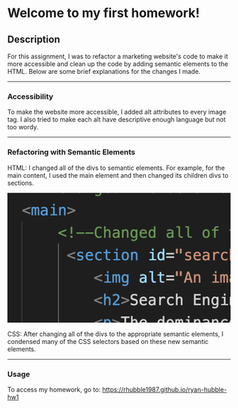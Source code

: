 # Welcome to my first homework!

## Description  

For this assignment, I was to refactor a marketing website's code to make it more accessible and clean up the code by adding semantic elements to the HTML. Below are some brief explanations for the changes I made.

---
### Accessibility  

To make the website more accessible, I added alt attributes to every image tag. I also tried to make each alt have descriptive enough language but not too wordy. 

---
### Refactoring with Semantic Elements

HTML: I changed all of the divs to semantic elements. For example, for the main content, I used the main element and then changed its children divs to sections.

![Example screenshot](/assets/images/example-semantic-structure.jpg)

CSS: After changing all of the divs to the appropriate semantic elements, I condensed many of the CSS selectors based on these new semantic elements.

---
### Usage

To access my homework, go to: https://rhubble1987.github.io/ryan-hubble-hw1







